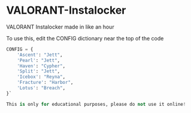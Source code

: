 # VALORANT-Instalocker
VALORANT Instalocker made in like an hour

To use this, edit the CONFIG dictionary near the top of the code
```py
CONFIG = {
    'Ascent': "Jett",
    'Pearl': "Jett",
    'Haven': "Cypher",
    'Split': "Jett",
    'Icebox': "Reyna",
    'Fracture': "Harbor",
    'Lotus': "Breach",
}`

This is only for educational purposes, please do not use it online!
